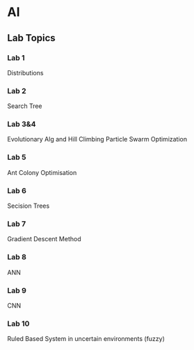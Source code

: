 # AI

## Lab Topics

### Lab 1
Distributions

### Lab 2
Search Tree

### Lab 3&4
Evolutionary Alg and Hill Climbing
Particle Swarm Optimization

### Lab 5
Ant Colony Optimisation

### Lab 6
Secision Trees

### Lab 7
Gradient Descent Method

### Lab 8
ANN

### Lab 9
CNN

### Lab 10
Ruled Based System in uncertain environments (fuzzy)
